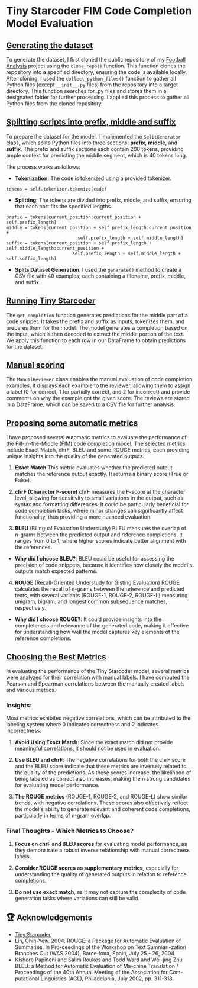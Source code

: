 # Tiny Starcoder FIM Code Completion Model Evaluation

## [Generating the dataset](data_fetcher.py)
To generate the dataset, I first cloned the public repository of my [Football Analysis]("https://github.com/mradovic38/football_analysis") project using the `clone_repo()` function. This function clones the repository into a specified directory, ensuring the code is available locally. After cloning, I used the `collect_python_files()` function to gather all Python files (except `__init__.py` files) from the repository into a target directory. This function searches for .py files and stores them in a designated folder for further processing. I applied this process to gather all Python files from the cloned repository.

## [Splitting scripts into prefix, middle and suffix](split_generator.py)
To prepare the dataset for the model, I implemented the `SplitGenerator` class, which splits Python files into three sections: **prefix**, **middle**, and **suffix**. The prefix and suffix sections each contain 200 tokens, providing ample context for predicting the middle segment, which is 40 tokens long. 

The process works as follows:
- **Tokenization**: The code is tokenized using a provided tokenizer.
```
tokens = self.tokenizer.tokenize(code)
```
- **Splitting**: The tokens are divided into prefix, middle, and suffix, ensuring that each part fits the specified lengths.
```
prefix = tokens[current_position:current_position + self.prefix_length]
middle = tokens[current_position + self.prefix_length:current_position +
                           self.prefix_length + self.middle_length]
suffix = tokens[current_position + self.prefix_length + self.middle_length:current_position +
                         self.prefix_length + self.middle_length + self.suffix_length]
```
- **Splits Dataset Generation**: I used the `generate()` method to create a CSV file with 40 examples, each containing a filename, prefix, middle, and suffix.

## [Running Tiny Starcoder](tiny_starcoder_evaluation.ipynb)
The `get_completion` function generates predictions for the middle part of a code snippet. It takes the prefix and suffix as inputs, tokenizes them, and prepares them for the model. The model generates a completion based on the input, which is then decoded to extract the middle portion of the text.
We apply this function to each row in our DataFrame to obtain predictions for the dataset.

## [Manual scoring](manual_reviewer.py)
The `ManualReviewer` class enables the manual evaluation of code completion examples. It displays each example to the reviewer, allowing them to assign a label (0 for correct, 1 for partially correct, and 2 for incorrect) and provide comments on why the example got the given score. The reviews are stored in a DataFrame, which can be saved to a CSV file for further analysis.

## [Proposing some automatic metrics](tiny_starcoder_evaluation.ipynb)
I have proposed several automatic metrics to evaluate the performance of the Fill-in-the-Middle (FIM) code completion model. The selected metrics include Exact Match, chrF, BLEU and some ROUGE metrics, each providing unique insights into the quality of the generated outputs.

1. **Exact Match**
This metric evaluates whether the predicted output matches the reference output exactly. It returns a binary score (True or False).

2. **chrF (Character F-score)**
chrF measures the F-score at the character level, allowing for sensitivity to small variations in the output, such as syntax and formatting differences. It could be particularly beneficial for code completion tasks, where minor changes can significantly affect functionality, thus providing a more nuanced evaluation.

3. **BLEU** (Bilingual Evaluation Understudy)
BLEU measures the overlap of n-grams between the predicted output and reference completions. It ranges from 0 to 1, where higher scores indicate better alignment with the references.
 - **Why did I choose BLEU?**: BLEU could be useful for assessing the precision of code snippets, because it identifies how closely the model's outputs match expected patterns.

4. **ROUGE** (Recall-Oriented Understudy for Gisting Evaluation)
ROUGE calculates the recall of n-grams between the reference and predicted texts, with several variants (ROUGE-1, ROUGE-2, ROUGE-L) measuring unigram, bigram, and longest common subsequence matches, respectively.
 - **Why did I choose ROUGE?**: It could provide insights into the completeness and relevance of the generated code, making it effective for understanding how well the model captures key elements of the reference completions.

## [Choosing the Best Metrics](tiny_starcoder_evaluation.ipynb)
In evaluating the performance of the Tiny Starcoder model, several metrics were analyzed for their correlation with manual labels. I have computed the Pearson and Spearman correlations between the manually created labels and various metrics.
### Insights:
Most metrics exhibited negative correlations, which can be attributed to the labeling system where 0 indicates correctness and 2 indicates incorrectness.
1. **Avoid Using Exact Match**: Since the exact match did not provide meaningful correlations, it should not be used in evaluation.

2. **Use BLEU and chrF**: The negative correlations for both the chrF score and the BLEU score indicate that these metrics are inversely related to the quality of the predictions. As these scores increase, the likelihood of being labeled as correct also increases, making them strong candidates for evaluating model performance.

3. **The ROUGE metrics** (ROUGE-1, ROUGE-2, and ROUGE-L) show similar trends, with negative correlations. These scores also effectively reflect the model's ability to generate relevant and coherent code completions, particularly in terms of n-gram overlap.

### Final Thoughts - Which Metrics to Choose?
1. **Focus on chrF and BLEU scores** for evaluating model performance, as they demonstrate a robust inverse relationship with manual correctness labels.

2. **Consider ROUGE scores as supplementary metrics**, especially for understanding the quality of generated outputs in relation to reference completions.

3. **Do not use exact match**, as it may not capture the complexity of code generation tasks where variations can still be valid.

## 🏆 Acknowledgements
* [Tiny Starcoder](https://huggingface.co/bigcode/tiny_starcoder_py)
* Lin, Chin-Yew. 2004. ROUGE: a Package for Automatic Evaluation of Summaries. In Pro-ceedings of the Workshop on Text Summari-zation  Branches  Out  (WAS  2004),  Barce-lona, Spain, July 25 - 26, 2004
* Kishore  Papineni  and  Salim  Roukos  and Todd  Ward  and  Wei-jing  Zhu  BLEU:  a Method  for  Automatic  Evaluation  of  Ma-chine Translation /  Proceedings of the 40th Annual Meeting of the Association for Com-putational  Linguistics  (ACL),  Philadelphia, July 2002, pp. 311-318.

